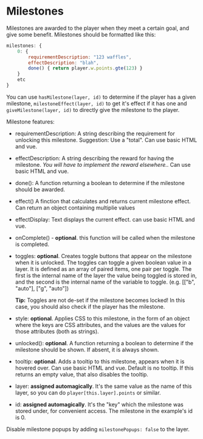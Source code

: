 # Milestones

Milestones are awarded to the player when they meet a certain goal, and give some benefit. Milestones should be formatted like this:

```js
milestones: {
    0: {
        requirementDescription: "123 waffles",
        effectDescription: "blah",
        done() { return player.w.points.gte(123) }
    }
    etc
}
```

You can use `hasMilestone(layer, id)` to determine if the player has a given milestone, `milestoneEffect(layer, id)` to get it's effect if it has one and `giveMilestone(layer, id)` to directly give the milestone to the player.

Milestone features:

- requirementDescription: A string describing the requirement for unlocking this milestone. Suggestion: Use a "total". Can use basic HTML and vue.

- effectDescription: A string describing the reward for having the milestone. *You will have to implement the reward elsewhere.*. Can use basic HTML and vue.

- done(): A function returning a boolean to determine if the milestone should be awarded.

- effect() A finction that calculates and returns current milestone effect. Can return an object containing multiplie values

- effectDisplay: Text displays the current effect. can use basic HTML and vue.

- onComplete() - **optional**. this function will be called when the milestone is completed.

- toggles: **optional**. Creates toggle buttons that appear on the milestone when it is unlocked. The toggles can toggle a given boolean value in a layer. It is defined as an array of paired items, one pair per toggle. The first is the internal name of the layer the value being toggled is stored in, and the second is the internal name of the variable to toggle. (e.g. [["b", "auto"], ["g", "auto"])

   **Tip:** Toggles are not de-set if the milestone becomes locked! In this case, you should also check if the player has the milestone.

- style: **optional**. Applies CSS to this milestone, in the form of an object where the keys are CSS attributes, and the values are the values for those attributes (both as strings).

- unlocked(): **optional**. A function returning a boolean to determine if the milestone should be shown. If absent, it is always shown.

- tooltip: **optional**. Adds a tooltip to this milestone, appears when it is hovered over. Can use basic HTML and vue. Default is no tooltip. If this returns an empty value, that also disables the tooltip.

- layer: **assigned automagically**. It's the same value as the name of this layer, so you can do `player[this.layer].points` or similar.

- id: **assigned automagically**. It's the "key" which the milestone was stored under, for convenient access. The milestone in the example's id is 0.

Disable milestone popups by adding `milestonePopups: false` to the layer.
